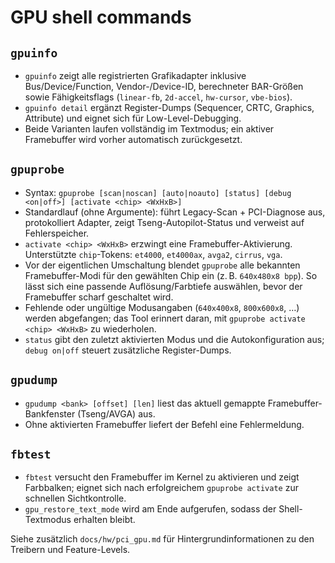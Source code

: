 GPU shell commands
==================

`gpuinfo`
---------
- `gpuinfo` zeigt alle registrierten Grafikadapter inklusive Bus/Device/Function, Vendor-/Device-ID, berechneter BAR-Größen sowie Fähigkeitsflags (`linear-fb`, `2d-accel`, `hw-cursor`, `vbe-bios`).
- `gpuinfo detail` ergänzt Register-Dumps (Sequencer, CRTC, Graphics, Attribute) und eignet sich für Low-Level-Debugging.
- Beide Varianten laufen vollständig im Textmodus; ein aktiver Framebuffer wird vorher automatisch zurückgesetzt.

`gpuprobe`
---------
- Syntax: `gpuprobe [scan|noscan] [auto|noauto] [status] [debug <on|off>] [activate <chip> <WxHxB>]`
- Standardlauf (ohne Argumente): führt Legacy-Scan + PCI-Diagnose aus, protokolliert Adapter, zeigt Tseng-Autopilot-Status und verweist auf Fehlerspeicher.
- `activate <chip> <WxHxB>` erzwingt eine Framebuffer-Aktivierung. Unterstützte `chip`-Tokens: `et4000`, `et4000ax`, `avga2`, `cirrus`, `vga`.
- Vor der eigentlichen Umschaltung blendet `gpuprobe` alle bekannten Framebuffer-Modi für den gewählten Chip ein (z. B. `640x480x8 bpp`). So lässt sich eine passende Auflösung/Farbtiefe auswählen, bevor der Framebuffer scharf geschaltet wird.
- Fehlende oder ungültige Modusangaben (`640x400x8`, `800x600x8`, …) werden abgefangen; das Tool erinnert daran, mit `gpuprobe activate <chip> <WxHxB>` zu wiederholen.
- `status` gibt den zuletzt aktivierten Modus und die Autokonfiguration aus; `debug on|off` steuert zusätzliche Register-Dumps.

`gpudump`
---------
- `gpudump <bank> [offset] [len]` liest das aktuell gemappte Framebuffer-Bankfenster (Tseng/AVGA) aus.
- Ohne aktivierten Framebuffer liefert der Befehl eine Fehlermeldung.

`fbtest`
--------
- `fbtest` versucht den Framebuffer im Kernel zu aktivieren und zeigt Farbbalken; eignet sich nach erfolgreichem `gpuprobe activate` zur schnellen Sichtkontrolle.
- `gpu_restore_text_mode` wird am Ende aufgerufen, sodass der Shell-Textmodus erhalten bleibt.

Siehe zusätzlich `docs/hw/pci_gpu.md` für Hintergrundinformationen zu den Treibern und Feature-Levels.
